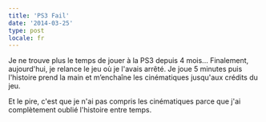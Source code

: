 ```yaml
---
title: 'PS3 Fail'
date: '2014-03-25'
type: post
locale: fr
---
```


Je ne trouve plus le temps de jouer à la PS3 depuis 4 mois... Finalement, aujourd'hui, je relance le jeu où je l'avais arrêté. Je joue 5 minutes puis l'histoire prend la main et m’enchaîne les cinématiques jusqu'aux crédits du jeu.

Et le pire, c'est que je n'ai pas compris les cinématiques parce que j'ai complètement oublié l'histoire entre temps.
